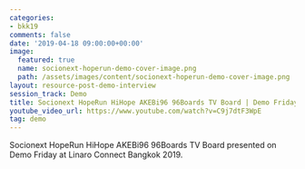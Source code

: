 ```yaml
---
categories:
- bkk19
comments: false
date: '2019-04-18 09:00:00+00:00'
image:
  featured: true
  name: socionext-hoperun-demo-cover-image.png
  path: /assets/images/content/socionext-hoperun-demo-cover-image.png
layout: resource-post-demo-interview
session_track: Demo
title: Socionext HopeRun HiHope AKEBi96 96Boards TV Board | Demo Friday BKK19
youtube_video_url: https://www.youtube.com/watch?v=C9j7dtF3WpE
tag: demo
---
```

Socionext HopeRun HiHope AKEBi96 96Boards TV Board presented on Demo Friday at Linaro Connect Bangkok 2019.